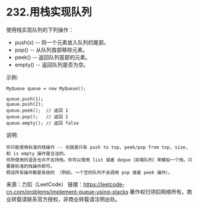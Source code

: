 # 232.用栈实现队列
使用栈实现队列的下列操作：
+ push(x) -- 将一个元素放入队列的尾部。
+ pop() -- 从队列首部移除元素。
+ peek() -- 返回队列首部的元素。
+ empty() -- 返回队列是否为空。

示例:
```text
MyQueue queue = new MyQueue();

queue.push(1);
queue.push(2);  
queue.peek();  // 返回 1
queue.pop();   // 返回 1
queue.empty(); // 返回 false
```

说明:

    你只能使用标准的栈操作 -- 也就是只有 push to top, peek/pop from top, size, 和 is empty 操作是合法的。
    你所使用的语言也许不支持栈。你可以使用 list 或者 deque（双端队列）来模拟一个栈，只要是标准的栈操作即可。
    假设所有操作都是有效的 （例如，一个空的队列不会调用 pop 或者 peek 操作）。

来源：力扣（LeetCode）
链接：https://leetcode-cn.com/problems/implement-queue-using-stacks
著作权归领扣网络所有。商业转载请联系官方授权，非商业转载请注明出处。